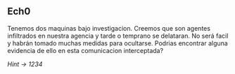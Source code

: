 ## Ech0
Tenemos dos maquinas bajo investigacion. Creemos que son agentes infiltrados en nuestra agencia y tarde o temprano se delataran. No será facil y habrán tomado muchas medidas para ocultarse.
Podrias encontrar alguna evidencia de ello en esta comunicacion interceptada?

*Hint -> 1234*
